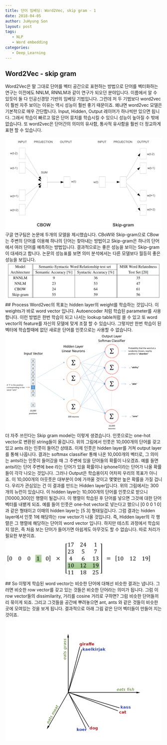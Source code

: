 ```yaml
---
title: 단어 임베딩: Word2Vec, skip gram - 1
date: 2018-04-05
author: JuHyung Son
layout: post
tags:
   - NLP
   - Word embedding
categories:
   - Deep_Learning
---
```

## Word2Vec - skip gram
Word2Vec은 말 그대로 단어를 벡터 공간으로 표현하는 방법으로 단어를 벡터화하는 연구는 이전에도 NNLM, RNNLM과 같이 연구가 되오던 분야입니다. 이름에서 알 수 있듯이 둘 다 인공신경망 기반의 임베딩 기법입니다. 그런데 저 두 기법보다 word2vec이 훨씬 자주 보이는 이유는 역시 성능이 훨씬 좋기 때문이죠. 왜냐면 word2vec 모델은 기본적으로 매우 간단합니다. Input, Hidden, Output 레이어가 하나씩만 있으면 됩니다. 그래서 학습이 빠르고 많은 단어 뭉치를 학습시킬 수 있으니 성능이 높아질 수 밖에 없습니다. 또 word2vec은 단어간의 의미의 유사함, 통사적 유사함을 훨씬 더 정교하게 표현 할 수 있습니다.
<div align="center"><img src="../image/word2vec/1.jpg"/></div>
구글 연구팀은 논문에 두개의 모델을 제시했습니다. CBoW와 Skip-gram으로 CBow는 주변의 단어를 이용해 하나의 단어는 찾아내는 방법이고 Skip-gram은 하나의 단어에서 여러 단어를 예측하는 방법입니다. 결과적으로는 좋은 성능을 보이는 Skip-gram이 대세라고 합니다. 논문의 성능표를 보면 의미 분석에서는 다른 모델보다 월등히 좋은 성능을 보입니다.
<div align="center"> <img src="../image/word2vec/2.jpg"/>  </div>
## Process
Word2vec의 목표는 hidden layer의 weight를 학습하는 것입니다. 이 weights가 바로 word vector 입니다. Autoencoder 처럼 학습된 parameter를 사용합니다. 이런 방법은 한번 학습이 되고 나서는 lookup table처럼 쓸 수 있고 또 word vector의 feature를 자신의 모델에 맞게 조절 할 수 있습니다. 그렇지만 한번 학습이 된 벡터에 학습할때에 없던 새로운 단어를 인풋으로는 사용할 수 없습니다.
<div align="center"> <img src="../image/word2vec/5.png"/> </div>
더 자주 쓰인다는 Skip gram model는 이렇게 생겼습니다. 인풋으로는 one-hot vector로 변환된 string들이 올겁니다. 위의 그림에서 인풋은 10,000개의 단어를 갖고 있고 ants 라는 인풋이 들어간 상태죠. 이제 인풋은 hidden layer를 거쳐 output layer를 통해 나옵니다. 결과는 softmax classifier 통해 나온 10,000개의 벡터로, 그 의미는 ants라는 인풋이 들어갔을 때 그 주변에 있을 단어들의 확률이 나오겠죠. 예를 들면 ants라는 단어 주변에 bee 라는 단어가 있을 확률이나 iphone이라는 단어가 나올 확률들이 각각 나오는 것입니다.
그러나 Output은 학습용이지 어차피 우리의 목표가 아니죠. 이 10,000개의 아웃풋은 대부분이 0에 가까울 것이고 몇몇만 높은 확률을 가질 겁니다.
우리가 관심있는 건 이 결과를 만드는 Hidden layer입니다. 위의 그림에서는 300개의 뉴런이 있습니다. 이 hidden layer는 10,000개의 단어를 인풋으로 받으니 [10000,300]인 행렬이 될겁니다. 이 행렬이 학습된 후 단어를 넣으면 그것에 대한 단어 벡터를 내뱉게 되죠.
예를 들어 인풋은 one-hot vector로 넣는다고 했으니 [0 0 0 1 0] 과 같은 형태이고 이때의 hidden layer는 [5 3] 형태일겁니다. 그럼 결과는 hidden layer에서 인풋 1에 해당하는 row vector가 나올 것입니다. 즉, Hidden layer의 각 행렬은 그 행렬에 해당하는 단어의 word vector 입니다. 하지만 테스트 과정에서 학습되지 않은, 즉 처음 보는 단어가 들어가면 아쉽게도 아무것도 할 수 없습니다. 따로 처리가 필요한 부분이죠.
<div align='center'> <img src="../image/word2vec/3.jpg"/> </div>
## So
이렇게 학습된 word vector는 비슷한 단어에 대해선 비슷한 결과는 냅니다. 그러면 비슷한 row vector를 갖고 있는 것들은 비슷한 단어라는 의미가 됩니다. 그럼 이 row vector들의 dissimilarity, 거리를 cosine 거리로 구하면? 그럼 비슷한 단어들끼리 묶이게 되죠. 그리고 그것들을 공간에 뿌려놓으면 ant, ants 와 같은 것들이 비슷한 곳에 모여있는 것을 보게 됩니다. 결과적으로 아래 그림 같은 단어 벡터들이 만들어 지는 것이죠.
<div align='center'> <img src="../image/word2vec/4.jpg"/> </div>
